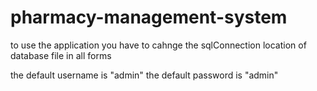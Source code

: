 # pharmacy-management-system
to use the application you have to cahnge the sqlConnection location of database file in all forms  

the default username is "admin"
the default password is "admin"
